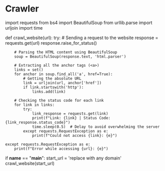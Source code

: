 # Crawler

import requests
from bs4 import BeautifulSoup
from urllib.parse import urljoin
import time

def crawl_website(url):
    try:
        # Sending a request to the website
        response = requests.get(url)
        response.raise_for_status()
        
        # Parsing the HTML content using BeautifulSoup
        soup = BeautifulSoup(response.text, 'html.parser')

        # Extracting all the anchor tags (<a>)
        links = set()
        for anchor in soup.find_all('a', href=True):
            # Getting the absolute URL
            link = urljoin(url, anchor['href'])
            if link.startswith('http'):
                links.add(link)

        # Checking the status code for each link
        for link in links:
            try:
                link_response = requests.get(link)
                print(f"Link: {link} | Status Code: {link_response.status_code}")
                time.sleep(0.5)  # Delay to avoid overwhelming the server
            except requests.RequestException as e:
                print(f"Could not access {link}: {e}")

    except requests.RequestException as e:
        print(f"Error while accessing {url}: {e}")

if __name__ == "__main__":
    start_url = 'replace with any domain'
    crawl_website(start_url)
